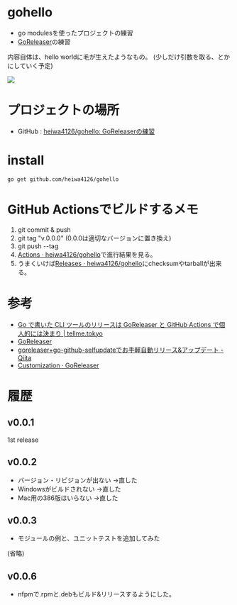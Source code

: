 # gohello

- go modulesを使ったプロジェクトの練習
- [GoReleaser](https://goreleaser.com/)の練習

内容自体は、hello worldに毛が生えたようなもの。
(少しだけ引数を取る、とかにしていく予定)

![](https://github.com/heiwa4126/gohello/workflows/release/badge.svg)

# プロジェクトの場所

- GitHub : [heiwa4126/gohello: GoReleaserの練習](https://github.com/heiwa4126/gohello)


# install

```
go get github.com/heiwa4126/gohello
```

# GitHub Actionsでビルドするメモ

1. git commit & push
2. git tag "v.0.0.0" (0.0.0は適切なバージョンに置き換え)
3. git push --tag
4. [Actions · heiwa4126/gohello](https://github.com/heiwa4126/gohello/actions)で進行結果を見る。
5. うまくいけば[Releases · heiwa4126/gohello](https://github.com/heiwa4126/gohello/releases)にchecksumやtarballが出来る。


# 参考

- [Go で書いた CLI ツールのリリースは GoReleaser と GitHub Actions で個人的には決まり | tellme.tokyo](https://tellme.tokyo/post/2020/02/04/release-go-cli-tool/)
- [GoReleaser](https://goreleaser.com/)
- [goreleaser+go-github-selfupdateでお手軽自動リリース&amp;アップデート - Qiita](https://qiita.com/mpppk/items/ab328356ca14938a1208)
- [Customization · GoReleaser](https://goreleaser.com/customization/#NFPM)

# 履歴

## v0.0.1

1st release

## v0.0.2
- バージョン・リビジョンが出ない →直した
- Windowsがビルドされない →直した
- Mac用の386版はいらない →直した

## v0.0.3
- モジュールの例と、ユニットテストを追加してみた

(省略)

## v0.0.6
- nfpmで.rpmと.debもビルド&リリースするようにした。
